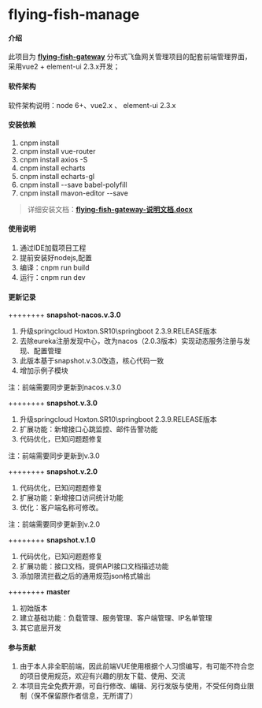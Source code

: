 # flying-fish-manage

#### 介绍
此项目为 [**flying-fish-gateway**](https://gitee.com/omsgit/flying-fish-gateway) 分布式飞鱼网关管理项目的配套前端管理界面，采用vue2 + element-ui 2.3.x开发；

#### 软件架构
软件架构说明：node 6+、vue2.x 、 element-ui 2.3.x

#### 安装依赖

1.  cnpm install
2.  cnpm install vue-router
3.  cnpm install axios -S
4.  cnpm install echarts
5.  cnpm install echarts-gl
6.  cnpm install --save babel-polyfill
7.  cnpm install mavon-editor --save

> 详细安装文档：**[flying-fish-gateway-说明文档.docx](https://gitee.com/omsgit/flying-fish-gateway/tree/snapshot.v.1.0/doc)**

#### 使用说明

1.  通过IDE加载项目工程
2.  提前安装好nodejs,配置
3.  编译：cnpm run build
3.  运行：cnpm run dev

#### 更新记录

 ++++++++ **snapshot-nacos.v.3.0** 
1. 升级springcloud Hoxton.SR10\springboot 2.3.9.RELEASE版本
2. 去除eureka注册发现中心，改为nacos（2.0.3版本）实现动态服务注册与发现、配置管理
3. 此版本基于snapshot.v.3.0改造，核心代码一致
4. 增加示例子模块

注：前端需要同步更新到nacos.v.3.0

 ++++++++ **snapshot.v.3.0** 
1. 升级springcloud Hoxton.SR10\springboot 2.3.9.RELEASE版本
2. 扩展功能：新增接口心跳监控、邮件告警功能
3. 代码优化，已知问题题修复

注：前端需要同步更新到v.3.0

 ++++++++ **snapshot.v.2.0** 
1. 代码优化，已知问题题修复
2. 扩展功能：新增接口访问统计功能
3. 优化：客户端名称可修改。

注：前端需要同步更新到v.2.0

 ++++++++ **snapshot.v.1.0** 
1. 代码优化，已知问题题修复
2. 扩展功能：接口文档，提供API接口文档描述功能
3. 添加限流拦截之后的通用规范json格式输出

 ++++++++ **master** 
1. 初始版本
2. 建立基础功能：负载管理、服务管理、客户端管理、IP名单管理
3. 其它底层开发


#### 参与贡献

1.  由于本人非全职前端，因此前端VUE使用根据个人习惯编写，有可能不符合您的项目使用规范，欢迎有兴趣的朋友下载、使用、交流
2.  本项目完全免费开源，可自行修改、编辑、另行发版与使用，不受任何商业限制（保不保留原作者信息，无所谓了）

